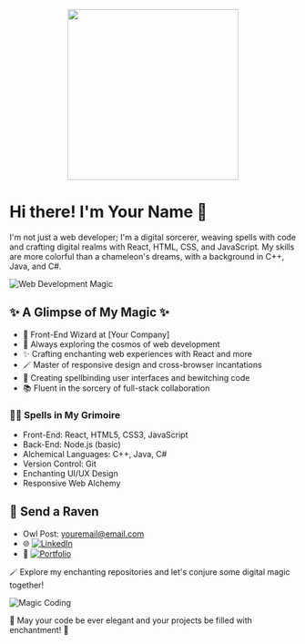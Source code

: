 <p align="center">
  <img src="https://github.com/YourUsername/YourUsername/blob/main/assets/developer.gif" width="300">
</p>

# Hi there! I'm Your Name 👋

I'm not just a web developer; I'm a digital sorcerer, weaving spells with code and crafting digital realms with React, HTML, CSS, and JavaScript. My skills are more colorful than a chameleon's dreams, with a background in C++, Java, and C#.

![Web Development Magic](https://github.com/YourUsername/YourUsername/blob/main/assets/magic.gif)

## ✨ A Glimpse of My Magic ✨

- 💼 Front-End Wizard at [Your Company]
- 🌌 Always exploring the cosmos of web development
- ✨ Crafting enchanting web experiences with React and more
- 🪄 Master of responsive design and cross-browser incantations
- 🌟 Creating spellbinding user interfaces and bewitching code
- 📚 Fluent in the sorcery of full-stack collaboration

### 🧙‍♂️ Spells in My Grimoire

- Front-End: React, HTML5, CSS3, JavaScript
- Back-End: Node.js (basic)
- Alchemical Languages: C++, Java, C#
- Version Control: Git
- Enchanting UI/UX Design
- Responsive Web Alchemy

## 📮 Send a Raven

- Owl Post: [youremail@email.com](mailto:youremail@email.com)
- 🌐 [![LinkedIn](https://img.icons8.com/fluency/48/000000/linkedin.png)](https://www.linkedin.com/in/[LinkedInProfileLink])
- 🔮 [![Portfolio](https://img.icons8.com/fluency/48/000000/portfolio.png)](https://www.yourportfolio.com/[PortfolioLink])

🪄 Explore my enchanting repositories and let's conjure some digital magic together!

![Magic Coding](https://github.com/YourUsername/YourUsername/blob/main/assets/coding.gif)

🌟 May your code be ever elegant and your projects be filled with enchantment! 🌟
